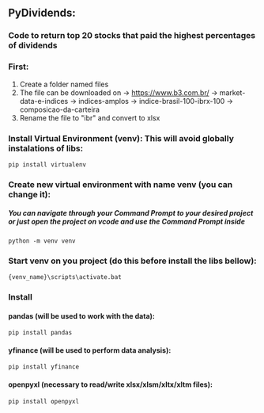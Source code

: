 ## PyDividends:
### Code to return top 20 stocks that paid the highest percentages of dividends

### First:
1. Create a folder named files
2. The file can be downloaded on -> https://www.b3.com.br/ -> market-data-e-indices -> indices-amplos -> indice-brasil-100-ibrx-100 -> composicao-da-carteira
3. Rename the file to "ibr" and convert to xlsx

### Install Virtual Environment (venv): This will avoid globally instalations of libs:
```
pip install virtualenv
```

### Create new virtual environment with name venv (you can change it):
##### You can navigate through your Command Prompt to your desired project or just open the project on vcode and use the Command Prompt inside 
```
python -m venv venv       
```

### Start venv on you project (do this before install the libs bellow):
```
{venv_name}\scripts\activate.bat 
```

### Install
#### pandas (will be used to work with the data):
```
pip install pandas
```
#### yfinance (will be used to perform data analysis):
```
pip install yfinance
```
#### openpyxl (necessary to read/write xlsx/xlsm/xltx/xltm files):
```
pip install openpyxl
```
